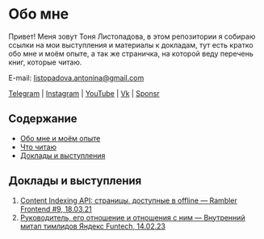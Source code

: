 # Обо мне

Привет! Меня зовут Тоня Листопадова, в этом репозитории я собираю ссылки на мои выступления и материалы к докладам, тут есть кратко обо мне и моём опыте, а так же страничка, на которой веду перечень книг, которые читаю.

E-mail: [listopadova.antonina@gmail.com](listopadova.antonina@gmail.com)

[Telegram](https://t.me/alistopadova) | [Instagram](https://www.instagram.com/listopadova.antonina.web/) | [YouTube](https://www.youtube.com/c/AntoninaListopadova) | [Vk](https://vk.com/listopadova_a) | [Sponsr](https://sponsr.ru/alistopadova/)

## Содержание

- [Обо мне и моём опыте](about_me.md)
- [Что читаю](book_list.md)
- [Доклады и выступления](#доклады-и-выступления)

## Доклады и выступления

1. [Content Indexing API: страницы, доступные в offline — Rambler Frontend #9, 18.03.21](confs_and_meetups/rambler_frontend_9_18.03.21.md)
2. [Руководитель, его отношение и отношения с ним — Внутренний митап тимлидов Яндекс Funtech, 14.02.23](confs_and_meetups/yandex_funtech_inner_teamlead_meetup.md)
